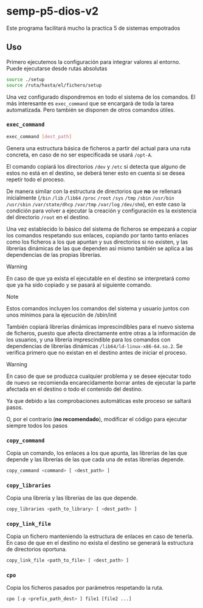 # semp-p5-dios-v2
Este programa facilitará mucho la practica 5 de sistemas empotrados

## Uso
Primero ejecutemos la configuración para integrar valores al entorno. Puede ejecutarse desde rutas absolutas
```bash
source ./setup
source /ruta/hasta/el/fichero/setup
```
Una vez configurado dispondremos en todo el sistema de los comandos. El más interesante es `exec_command` que se encargará de toda la tarea automatizada. Pero también se disponen de otros comandos útiles.
### `exec_command`
```bash
exec_command [dest_path]
```
Genera una estructura básica de ficheros a partir del actual para una ruta concreta, en caso de no ser especificada se usará `/opt-A`.

El comando copiará los directorios `/dev` y `/etc` si detecta que alguno de estos no está en el destino, se deberá tener esto en cuenta si se desea repetir todo el proceso.

De manera similar con la estructura de directorios que **no** se rellenará inicialmente (`/bin` `/lib` `/lib64` `/proc` `/root` `/sys` `/tmp` `/sbin` `/usr/bin` `/usr/sbin` `/var/state/dhcp` `/var/tmp` `/var/log` `/dev/shm`), en este caso la condición para volver a ejecutar la creación y configuración es la existencia del directorio `/root` en el destino.

Una vez establecido lo básico del sistema de ficheros se empezará a copiar los comandos respetando sus enlaces, copiando por tanto tanto enlaces como los ficheros a los que apuntan y sus directorios si no existen, y las librerías dinámicas de las que dependen asi mismo también se aplica a las dependencias de las propias librerías.

> [!warning]
> En caso de que ya exista el ejecutable en el destino se interpretará como que ya ha sido copiado y se pasará al siguiente comando.


> [!note]
> Estos comandos incluyen los comandos del sistema y usuario juntos con unos mínimos para la ejecución de /sbin/init

También copiará librerías dinámicas imprescindibles para el nuevo sistema de ficheros, puesto que afecta directamente entre otras a la información de los usuarios, y una librería imprescindible para los comandos con dependencias de librerías dinámicas `/lib64/ld-linux-x86-64.so.2`. Se verifica primero que no existan en el destino antes de iniciar el proceso.

> [!warning]
> En caso de que se produzca cualquier problema y se desee ejecutar todo de nuevo se recomienda encarecidamente borrar antes de ejecutar la parte afectada en el destino o todo el contenido del destino.
> 
> Ya que debido a las comprobaciones automáticas este proceso se saltará pasos.
> 
> O, por el contrario (**no recomendado**), modificar el código para ejecutar siempre todos los pasos

### `copy_command`
Copia un comando, los enlaces a los que apunta, las librerías de las que depende y las librerías de las que cada una de estas librerías depende.
```bash
copy_command <command> [ <dest_path> ]
```
### `copy_libraries`
Copia una librería y las librerías de las que depende.
```bash
copy_libraries <path_to_library> [ <dest_path> ]
```
### `copy_link_file`
Copia un fichero manteniendo la estructura de enlaces en caso de tenerla. En caso de que en el destino no exista el destino se generará la estructura de directorios oportuna.
```bash
copy_link_file <path_to_file> [ <dest_path> ]
```
### `cpo`
Copia los ficheros pasados por parámetros respetando la ruta.
```bash
cpo [-p <prefix_path_dest> ] file1 [file2 ...]
```